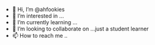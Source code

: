 - 👋 Hi, I’m @ahfookies
- 👀 I’m interested in ...
- 🌱 I’m currently learning ...
- 💞️ I’m looking to collaborate on ...just a student learner
- 📫 How to reach me ..

<!---
ahfookies/ahfookies is a ✨ special ✨ repository because its `README.md` (this file) appears on your GitHub profile.
You can click the Preview link to take a look at your changes.
--->
